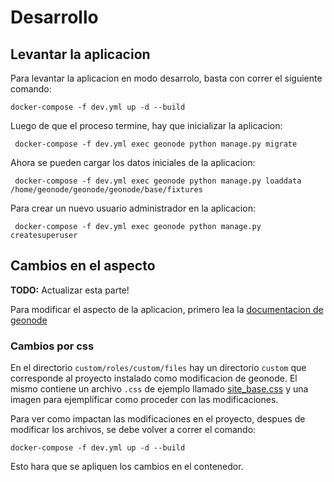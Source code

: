 # Desarrollo

## Levantar la aplicacion

Para levantar la aplicacion en modo desarrolo, basta con correr el siguiente comando:

    docker-compose -f dev.yml up -d --build

Luego de que el proceso termine, hay que inicializar la aplicacion:

     docker-compose -f dev.yml exec geonode python manage.py migrate

Ahora se pueden cargar los datos iniciales de la aplicacion:

     docker-compose -f dev.yml exec geonode python manage.py loaddata /home/geonode/geonode/geonode/base/fixtures

Para crear un nuevo usuario administrador en la aplicacion:

     docker-compose -f dev.yml exec geonode python manage.py createsuperuser

## Cambios en el aspecto

**TODO:** Actualizar esta parte!

Para modificar el aspecto de la aplicacion, primero lea la [documentacion de geonode](https://geonode.readthedocs.io/en/master/tutorials/admin/customize_lookfeel/customize/theme_admin.html)

### Cambios por css

En el directorio `custom/roles/custom/files` hay un directorio `custom` que corresponde al proyecto instalado como modificacion de geonode.
El mismo contiene un archivo `.css` de ejemplo llamado [site_base.css](/geonode/custom/roles/custom/files/custom/custom/static/css/site_base.css) y una imagen para ejemplificar como proceder con las modificaciones.

Para ver como impactan las modificaciones en el proyecto, despues de modificar los archivos, se debe volver a correr el comando:

    docker-compose -f dev.yml up -d --build

Esto hara que se apliquen los cambios en el contenedor.